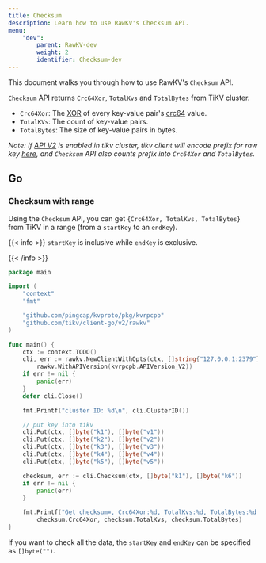 ```yaml
---
title: Checksum
description: Learn how to use RawKV's Checksum API.
menu:
    "dev":
        parent: RawKV-dev
        weight: 2
        identifier: Checksum-dev
---
```


This document walks you through how to use RawKV's `Checksum` API.

`Checksum` API returns `Crc64Xor`, `TotalKvs` and `TotalBytes` from TiKV cluster.
- `Crc64Xor`: The [XOR](https://en.wikipedia.org/wiki/Exclusive_or) of every key-value pair's [crc64](https://en.wikipedia.org/wiki/Cyclic_redundancy_check) value.
- `TotalKVs`: The count of key-value pairs.
- `TotalBytes`: The size of key-value pairs in bytes.

_Note: If [API V2](../../../concepts/explore-tikv-features/api-v2) is enabled in tikv cluster, tikv client will encode prefix for raw key [here](https://github.com/tikv/client-go/blob/9c0835c80eba6cbda6fc4ae460d645de9d36cd05/internal/client/api_version.go#L57), and `Checksum` API also counts prefix into `Crc64Xor` and `TotalBytes`._

## Go

### Checksum with range

Using the `Checksum` API, you can get `{Crc64Xor, TotalKvs, TotalBytes}` from TiKV in a range (from a `startKey` to an `endKey`).

{{< info >}}
`startKey` is inclusive while `endKey` is exclusive.

{{< /info >}}

```go
package main

import (
	"context"
	"fmt"

	"github.com/pingcap/kvproto/pkg/kvrpcpb"
	"github.com/tikv/client-go/v2/rawkv"
)

func main() {
	ctx := context.TODO()
	cli, err := rawkv.NewClientWithOpts(ctx, []string{"127.0.0.1:2379"},
		rawkv.WithAPIVersion(kvrpcpb.APIVersion_V2))
	if err != nil {
		panic(err)
	}
	defer cli.Close()

	fmt.Printf("cluster ID: %d\n", cli.ClusterID())

	// put key into tikv
	cli.Put(ctx, []byte("k1"), []byte("v1"))
	cli.Put(ctx, []byte("k2"), []byte("v2"))
	cli.Put(ctx, []byte("k3"), []byte("v3"))
	cli.Put(ctx, []byte("k4"), []byte("v4"))
	cli.Put(ctx, []byte("k5"), []byte("v5"))

	checksum, err := cli.Checksum(ctx, []byte("k1"), []byte("k6"))
	if err != nil {
		panic(err)
	}

	fmt.Printf("Get checksum=, Crc64Xor:%d, TotalKvs:%d, TotalBytes:%d.\n",
		checksum.Crc64Xor, checksum.TotalKvs, checksum.TotalBytes)
}
```
If you want to check all the data, the `startKey` and `endKey` can be specified as `[]byte("")`.
